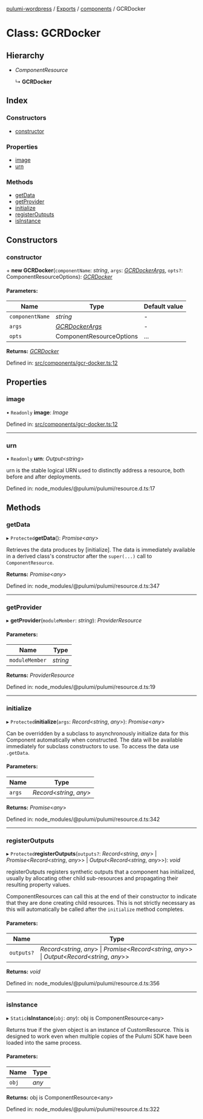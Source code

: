 [pulumi-wordpress](../README.md) / [Exports](../modules.md) / [components](../modules/components.md) / GCRDocker

# Class: GCRDocker

## Hierarchy

* *ComponentResource*

  ↳ **GCRDocker**

## Index

### Constructors

* [constructor](components.gcrdocker.md#constructor)

### Properties

* [image](components.gcrdocker.md#image)
* [urn](components.gcrdocker.md#urn)

### Methods

* [getData](components.gcrdocker.md#getdata)
* [getProvider](components.gcrdocker.md#getprovider)
* [initialize](components.gcrdocker.md#initialize)
* [registerOutputs](components.gcrdocker.md#registeroutputs)
* [isInstance](components.gcrdocker.md#isinstance)

## Constructors

### constructor

\+ **new GCRDocker**(`componentName`: *string*, `args`: [*GCRDockerArgs*](../interfaces/components_gcr_docker.gcrdockerargs.md), `opts?`: ComponentResourceOptions): [*GCRDocker*](components_gcr_docker.gcrdocker.md)

#### Parameters:

Name | Type | Default value |
------ | ------ | ------ |
`componentName` | *string* | - |
`args` | [*GCRDockerArgs*](../interfaces/components_gcr_docker.gcrdockerargs.md) | - |
`opts` | ComponentResourceOptions | ... |

**Returns:** [*GCRDocker*](components_gcr_docker.gcrdocker.md)

Defined in: [src/components/gcr-docker.ts:12](https://github.com/cobraz/pulumi-wordpress/blob/5b7aa29/src/components/gcr-docker.ts#L12)

## Properties

### image

• `Readonly` **image**: *Image*

Defined in: [src/components/gcr-docker.ts:12](https://github.com/cobraz/pulumi-wordpress/blob/5b7aa29/src/components/gcr-docker.ts#L12)

___

### urn

• `Readonly` **urn**: *Output*<*string*\>

urn is the stable logical URN used to distinctly address a resource, both before and after
deployments.

Defined in: node_modules/@pulumi/pulumi/resource.d.ts:17

## Methods

### getData

▸ `Protected`**getData**(): *Promise*<*any*\>

Retrieves the data produces by [initialize].  The data is immediately available in a
derived class's constructor after the `super(...)` call to `ComponentResource`.

**Returns:** *Promise*<*any*\>

Defined in: node_modules/@pulumi/pulumi/resource.d.ts:347

___

### getProvider

▸ **getProvider**(`moduleMember`: *string*): *ProviderResource*

#### Parameters:

Name | Type |
------ | ------ |
`moduleMember` | *string* |

**Returns:** *ProviderResource*

Defined in: node_modules/@pulumi/pulumi/resource.d.ts:19

___

### initialize

▸ `Protected`**initialize**(`args`: *Record*<*string*, *any*\>): *Promise*<*any*\>

Can be overridden by a subclass to asynchronously initialize data for this Component
automatically when constructed.  The data will be available immediately for subclass
constructors to use.  To access the data use `.getData`.

#### Parameters:

Name | Type |
------ | ------ |
`args` | *Record*<*string*, *any*\> |

**Returns:** *Promise*<*any*\>

Defined in: node_modules/@pulumi/pulumi/resource.d.ts:342

___

### registerOutputs

▸ `Protected`**registerOutputs**(`outputs?`: *Record*<*string*, *any*\> \| *Promise*<*Record*<*string*, *any*\>\> \| *Output*<*Record*<*string*, *any*\>\>): *void*

registerOutputs registers synthetic outputs that a component has initialized, usually by
allocating other child sub-resources and propagating their resulting property values.

ComponentResources can call this at the end of their constructor to indicate that they are
done creating child resources.  This is not strictly necessary as this will automatically be
called after the `initialize` method completes.

#### Parameters:

Name | Type |
------ | ------ |
`outputs?` | *Record*<*string*, *any*\> \| *Promise*<*Record*<*string*, *any*\>\> \| *Output*<*Record*<*string*, *any*\>\> |

**Returns:** *void*

Defined in: node_modules/@pulumi/pulumi/resource.d.ts:356

___

### isInstance

▸ `Static`**isInstance**(`obj`: *any*): obj is ComponentResource<any\>

Returns true if the given object is an instance of CustomResource.  This is designed to work even when
multiple copies of the Pulumi SDK have been loaded into the same process.

#### Parameters:

Name | Type |
------ | ------ |
`obj` | *any* |

**Returns:** obj is ComponentResource<any\>

Defined in: node_modules/@pulumi/pulumi/resource.d.ts:322
